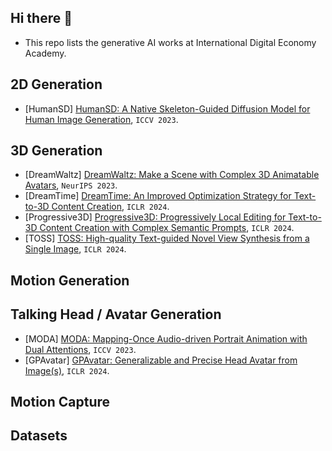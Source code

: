 ## Hi there 👋
+ This repo lists the generative AI works at International Digital Economy Academy.

## 2D Generation
+ [HumanSD] [HumanSD: A Native Skeleton-Guided Diffusion Model for Human Image Generation](https://idea-research.github.io/HumanSD/), `ICCV 2023`.

## 3D Generation
+ [DreamWaltz] [DreamWaltz: Make a Scene with Complex 3D Animatable Avatars](https://idea-research.github.io/DreamWaltz/), `NeurIPS 2023`.
+ [DreamTime] [DreamTime: An Improved Optimization Strategy for Text-to-3D Content Creation](https://arxiv.org/abs/2306.12422), `ICLR 2024`.
+ [Progressive3D] [Progressive3D: Progressively Local Editing for Text-to-3D Content Creation with Complex Semantic Prompts](https://cxh0519.github.io/projects/Progressive3D/), `ICLR 2024`.
+ [TOSS] [TOSS: High-quality Text-guided Novel View Synthesis from a Single Image](https://toss3d.github.io/), `ICLR 2024`.

## Motion Generation

## Talking Head / Avatar Generation
+ [MODA] [MODA: Mapping-Once Audio-driven Portrait Animation with Dual Attentions](https://liuyunfei.net/projects/iccv23-moda/), `ICCV 2023`.
+ [GPAvatar] [GPAvatar: Generalizable and Precise Head Avatar from Image(s)](https://xg-chu.github.io/project_gpavatar/), `ICLR 2024`.

## Motion Capture

## Datasets

<!--

**Here are some ideas to get you started:**

🙋‍♀️ A short introduction - what is your organization all about?
🌈 Contribution guidelines - how can the community get involved?
👩‍💻 Useful resources - where can the community find your docs? Is there anything else the community should know?
🍿 Fun facts - what does your team eat for breakfast?
🧙 Remember, you can do mighty things with the power of [Markdown](https://docs.github.com/github/writing-on-github/getting-started-with-writing-and-formatting-on-github/basic-writing-and-formatting-syntax)
-->
